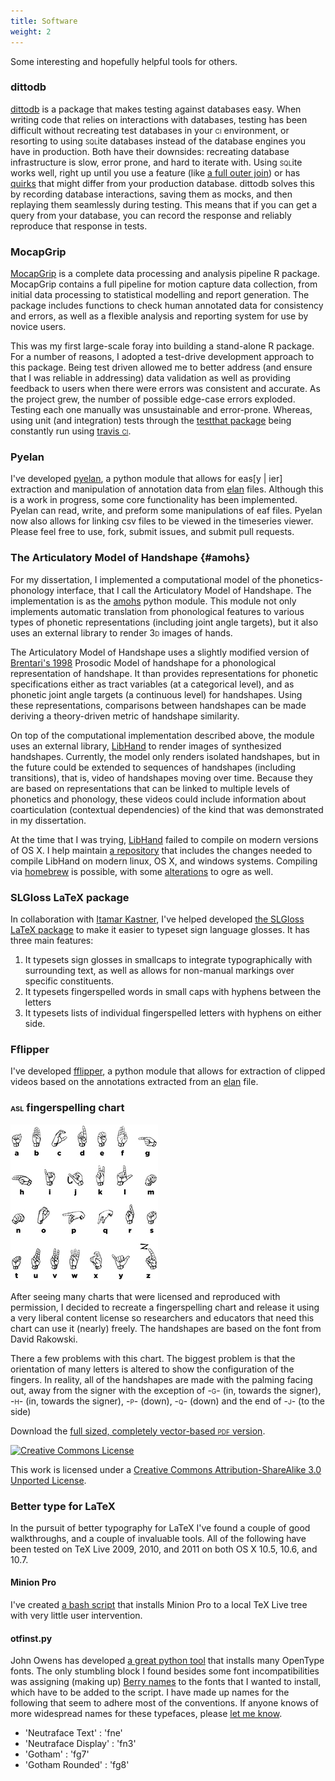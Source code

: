 ```yaml
---
title: Software
weight: 2
---
```


Some interesting and hopefully helpful tools for others.

### dittodb

[dittodb](https://github.com/jonkeane/dittodb) is a package that makes testing against databases easy. When writing code that relies on interactions with databases, testing has been difficult without recreating test databases in your <span style="font-variant: small-caps;">ci</span> environment, or resorting to using <span style="font-variant: small-caps;">sql</span>ite databases instead of the database engines you have in production. Both have their downsides: recreating database infrastructure is slow, error prone, and hard to iterate with. Using <span style="font-variant: small-caps;">sql</span>ite works well, right up until you use a feature (like [a full outer join](https://www.sqlite.org/omitted.html)) or has [quirks](https://www.sqlite.org/quirks.html) that might differ from your production database. dittodb solves this by recording database interactions, saving them as mocks, and then replaying them seamlessly during testing. This means that if you can get a query from your database, you can record the response and reliably reproduce that response in tests.

### MocapGrip

[MocapGrip](https://github.com/jonkeane/mocapGrip) is a complete data processing and analysis pipeline R package. MocapGrip contains a full pipeline for motion capture data collection, from initial data processing to statistical modelling and report generation.  The package includes functions to check human annotated data for consistency and errors, as well as a flexible analysis and reporting system for use by novice users.

This was my first large-scale foray into building a stand-alone R package. For a number of reasons, I adopted a test-drive development approach to this package. Being test driven allowed me to better address (and ensure that I was reliable in addressing) data validation as well as providing feedback to users when there were errors was consistent and accurate. As the project grew, the number of possible edge-case errors exploded. Testing each one manually was unsustainable and error-prone. Whereas, using unit (and integration) tests through the [testthat package](https://github.com/hadley/testthat) being constantly run using [travis <span style="font-variant: small-caps;">ci</span>](https://travis-ci.com).

### Pyelan

I've developed [pyelan](https://github.com/jonkeane/pyelan), a python module that allows for eas[y | ier] extraction and manipulation of annotation data from [elan](http://www.lat-mpi.eu/tools/elan/) files. Although this is a work in progress, some core functionality has been implemented. Pyelan can read, write, and preform some manipulations of eaf files. Pyelan now also allows for linking csv files to be viewed in the timeseries viewer. Please feel free to use, fork, submit issues, and submit pull requests.

### The Articulatory Model of Handshape {#amohs}

For my dissertation, I implemented a computational model of the phonetics-phonology interface, that I call the Articulatory Model of Handshape. The implementation is as the [amohs](https://github.com/jonkeane/amohs) python module. This module not only implements automatic translation from phonological features to various types of phonetic representations (including joint angle targets), but it also uses an external library to render <span style="font-variant: small-caps;">3d</span> images of hands.

The Articulatory Model of Handshape uses a slightly modified version of <a class="cite" href="https://scholar.google.com/scholar?q=%22A+Prosodic+Model+of+Sign+Language+Phonology%22" title="D. Brentari. A Prosodic Model of Sign Language Phonology. The MIT Press, 1998.">Brentari's 1998</a> Prosodic Model of handshape for a phonological representation of handshape. It than provides representations for phonetic specifications either as tract variables (at a categorical level), and as phonetic joint angle targets (a continuous level) for handshapes. Using these representations, comparisons between handshapes can be made deriving a theory-driven metric of handshape similarity.

On top of the computational implementation described above, the module uses an external library, [LibHand](http://www.libhand.org/) to render images of synthesized handshapes. Currently, the model only renders isolated handshapes, but in the future could be extended to sequences of handshapes (including transitions), that is, video of handshapes moving over time. Because they are based on representations that can be linked to multiple levels of phonetics and phonology, these videos could include information about coarticulation (contextual dependencies) of the kind that was demonstrated in my dissertation.

At the time that I was trying, [LibHand](http://www.libhand.org/) failed to compile on modern versions of OS X. I help maintain [a repository](https://github.com/libhand/libhand) that includes the changes needed to compile LibHand on modern linux, OS X, and windows systems. Compiling via [homebrew](http://brew.sh/) is possible, with some [alterations](https://github.com/jonkeane/homebrew-libhand) to ogre as well.

### SLGloss LaTeX package

In collaboration with [Itamar Kastner](https://files.nyu.edu/ik747/public/), I've helped developed [the SLGloss LaTeX package](https://github.com/itamarkast/slgloss) to make it easier to typeset sign language glosses. It has three main features:
<ol>
  <li> It typesets sign glosses in smallcaps to integrate typographically with surrounding text, as well as allows for non-manual markings over specific constituents.</li>
  <li> It typesets fingerspelled words in small caps with hyphens between the letters</li>
  <li>It typesets lists of individual fingerspelled letters with hyphens on either side.</li>
  </ol>

### Fflipper

I've developed [fflipper](https://github.com/jonkeane/fflipper), a python module that allows for extraction of clipped videos based on the annotations extracted from an [elan](http://www.lat-mpi.eu/tools/elan/) file.

### <span style="font-variant: small-caps;">asl</span> fingerspelling chart

<img src="images/Asl_alphabet_gallaudet.jpg" alt="Chart of ASL fingerspelling handshapes" />

After seeing many charts that were licensed and reproduced with permission, I decided to recreate a fingerspelling chart and release it using a very liberal content license so researchers and educators that need this chart can use it (nearly) freely. The handshapes are based on the font from David Rakowski.

There a few problems with this chart. The biggest problem is that the orientation of many letters is altered to show the configuration of the fingers. In reality, all of the handshapes are made with the palming facing out, away from the signer with the exception of <span style="font-variant: small-caps;">-g-</span> (in, towards the signer), <span style="font-variant: small-caps;">-h-</span> (in, towards the signer), <span style="font-variant: small-caps;">-p-</span> (down), <span style="font-variant: small-caps;">-q-</span> (down) and the end of <span style="font-variant: small-caps;">-j-</span> (to the side)

Download the [full sized, completely vector-based <span style="font-variant: small-caps;">pdf</span> version](Asl_alphabet_gallaudet.pdf).

<a rel="license" href="https://creativecommons.org/licenses/by-sa/3.0/"><img alt="Creative Commons License" style="border-width:0" src="https://i.creativecommons.org/l/by-sa/3.0/88x31.png" /></a><p>This work is licensed under a <a rel="license" href="https://creativecommons.org/licenses/by-sa/3.0/">Creative Commons Attribution-ShareAlike 3.0 Unported License</a>.


### Better type for LaTeX

In the pursuit of better typography for LaTeX I've found a couple of good walkthroughs, and a couple of invaluable tools. All of the following have been tested on TeX Live 2009, 2010, and 2011 on both OS X 10.5, 10.6, and 10.7. 

#### Minion Pro
I've created [a bash script](https://github.com/jonkeane/MinionProforLaTeX) that installs Minion Pro to a local TeX Live tree with very little user intervention.

#### otfinst.py

John Owens has developed [a great python tool](http://www.ece.ucdavis.edu/~jowens/code/otfinst/) that installs many OpenType fonts. The only stumbling block I found besides some font incompatibilities was assigning (making up) [Berry names](http://www.tex.ac.uk/tex-archive/info/fontname/fontname.pdf) to the fonts that I wanted to install, which have to be added to the script. I have made up names for the following that seem to adhere most of the conventions. If anyone knows of more widespread names for these typefaces, please [let me know](mailto:jonkeane@uchicago.edu).

<ul>
  <li>'Neutraface Text' : 'fne'</li>
  <li>'Neutraface Display' : 'fn3'</li>
  <li>'Gotham' : 'fg7'</li>
  <li>'Gotham Rounded' : 'fg8'</li>
</ul>